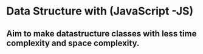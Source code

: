 # Data Structure with (JavaScript -JS)
## Aim to make datastructure classes with less time complexity and space complexity.
